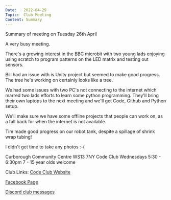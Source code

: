 ```yaml
---
Date:   2022-04-29
Topic:  Club Meeting
Content: Summary
---
```

Summary of  meeting on Tuesday 26th April

A very busy meeting. 

There's a growing interest in the BBC microbit with two young lads enjoying using scratch to program patterns on the LED matrix and testing out sensors.

Bill had an issue with is Unity project but seemed to make good progress. The tree he's working on certainly looks like a tree.

We had some issues with two PC's not connecting to the internet which marred two lads efforts to learn some python programming. They'll bring their own laptops to the next meeting and we'll get Code, Github and Python setup.

We'll make sure we have some offline projects that people can work on, as a fall back for when the internet is not available.

Tim made good progress on our robot tank, despite a spillage of shrink wrap tubing!

I didn't get time to take any photos :-(

Curborough Community Centre
WS13 7NY
Code Club
Wednesdays 5:30 - 6:30pm
7 - 15 year olds welcome

Club Links:
[Code Club Website](https://lichfield-code-club.github.io/)

[Facebook Page](https://www.facebook.com/LichfieldCoders)

[Discord club messages](https://discord.gg/szz6xGK)
